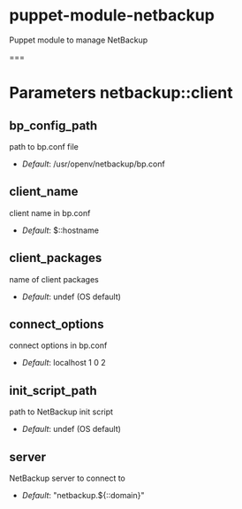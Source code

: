 puppet-module-netbackup
=======================

Puppet module to manage NetBackup

===

# Parameters netbackup::client

bp_config_path
--------------
path to bp.conf file

- *Default*: /usr/openv/netbackup/bp.conf

client_name
-----------
client name in bp.conf

- *Default*: $::hostname

client_packages
---------------
name of client packages

- *Default*: undef (OS default)

connect_options
---------------
connect options in bp.conf

- *Default*: localhost 1 0 2

init_script_path
----------------
path to NetBackup init script

- *Default*: undef (OS default)

server
------
NetBackup server to connect to

- *Default*: "netbackup.${::domain}"

